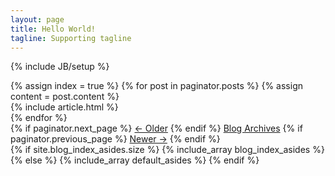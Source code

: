 ```yaml
---
layout: page
title: Hello World!
tagline: Supporting tagline
---
```

{% include JB/setup %}

<div class="blog-index">
  {% assign index = true %}
  {% for post in paginator.posts %}
  {% assign content = post.content %}
    <article>
      {% include article.html %}
    </article>
  {% endfor %}
  <div class="pagination">
    {% if paginator.next_page %}
      <a class="prev" href="{{paginator.next_page}}">&larr; Older</a>
    {% endif %}
    <a href="/blog/archives">Blog Archives</a>
    {% if paginator.previous_page %}
    <a class="next" href="{{paginator.previous_page}}">Newer &rarr;</a>
    {% endif %}
  </div>
</div>
<aside class="sidebar">
  {% if site.blog_index_asides.size %}
    {% include_array blog_index_asides %}
  {% else %}
    {% include_array default_asides %}
  {% endif %}
</aside>